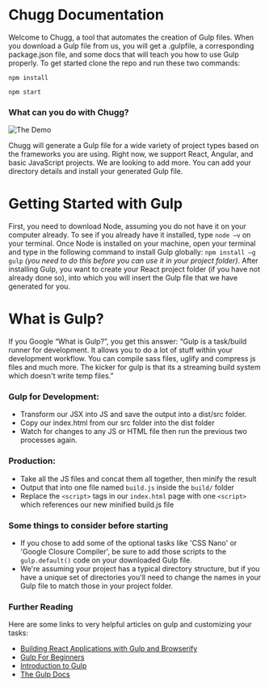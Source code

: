 # Chugg Documentation

Welcome to Chugg, a tool that automates the creation of Gulp files. When you download a Gulp file from us, you will get a .gulpfile, a corresponding package.json file, and some docs that will teach you how to use Gulp properly. To get started clone the repo and run these two commands:

`npm install`

`npm start`

### What can you do with Chugg?

![The Demo](http://g.recordit.co/gTKK7uMIld.gif)

Chugg will generate a Gulp file for a wide variety of project types based on the frameworks you are using. Right now, we support React, Angular, and basic JavaScript projects. We are looking to add more. You can add your directory details and install your generated Gulp file.

# Getting Started with Gulp

First, you need to download Node, assuming you do not have it on your computer already. To see if you already have it installed, type `node –v` on your terminal. Once Node is installed on your machine, open your terminal and type in the following command to install Gulp globally: `npm install –g gulp` *(you need to do this before you can use it in your project folder)*.
After installing Gulp, you want to create your React project folder (if you have not already done so), into which you will insert the Gulp file that we have generated for you.

# What is Gulp?

If you Google “What is Gulp?”, you get this answer: “Gulp is a task/build runner for development. It allows you to do a lot of stuff within your development workflow. You can compile sass files, uglify and compress js files and much more. The kicker for gulp is that its a streaming build system which doesn't write temp files.”

### Gulp for Development:
- Transform our JSX into JS and save the output into a dist/src folder.
- Copy our index.html from our src folder into the dist folder
- Watch for changes to any JS or HTML file then run the previous two processes again.

### Production:
- Take all the JS files and concat them all together, then minify the result
- Output that into one file named `build.js`  inside the `build/` folder
- Replace the `<script>` tags in our `index.html` page with one `<script>` which references our new minified build.js file

### Some things to consider before starting
- If you chose to add some of the optional tasks like 'CSS Nano' or 'Google Closure Compiler', be sure to add those scripts to the `gulp.default()` code on your downloaded Gulp file.
- We're assuming your project has a typical directory structure, but if you have a unique set of directories you'll need to change the names in your Gulp file to match those in your project folder.

### Further Reading
Here are some links to very helpful articles on gulp and customizing your tasks:
- [Building React Applications with Gulp and Browserify](http://tylermcginnis.com/reactjs-tutorial-pt-2-building-react-applications-with-gulp-and-browserify/ "Building React Applications with Gulp and Browserify, Tyler McGinnis")
- [Gulp For Beginners](https://css-tricks.com/gulp-for-beginners/ "Gulp for Beginners, CSS-Tricks")
- [Introduction to Gulp](http://www.sitepoint.com/introduction-gulp-js/ "Introduction to Gulp, SitePoint")
- [The Gulp Docs](https://github.com/gulpjs/gulp/tree/master/docs "Gulp Docs")

